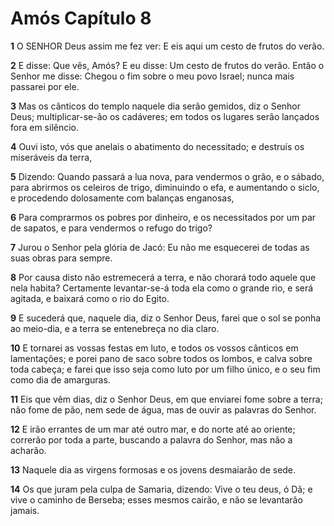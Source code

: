 # Amós Capítulo 8

**1** 	O SENHOR Deus assim me fez ver: E eis aqui um cesto de frutos do verão.

**2** 	E disse: Que vês, Amós? E eu disse: Um cesto de frutos do verão. Então o Senhor me disse: Chegou o fim sobre o meu povo Israel; nunca mais passarei por ele.

**3** 	Mas os cânticos do templo naquele dia serão gemidos, diz o Senhor Deus; multiplicar-se-ão os cadáveres; em todos os lugares serão lançados fora em silêncio.

**4** 	Ouvi isto, vós que anelais o abatimento do necessitado; e destruís os miseráveis da terra,

**5** 	Dizendo: Quando passará a lua nova, para vendermos o grão, e o sábado, para abrirmos os celeiros de trigo, diminuindo o efa, e aumentando o siclo, e procedendo dolosamente com balanças enganosas,

**6** 	Para comprarmos os pobres por dinheiro, e os necessitados por um par de sapatos, e para vendermos o refugo do trigo?

**7** 	Jurou o Senhor pela glória de Jacó: Eu não me esquecerei de todas as suas obras para sempre.

**8** 	Por causa disto não estremecerá a terra, e não chorará todo aquele que nela habita? Certamente levantar-se-á toda ela como o grande rio, e será agitada, e baixará como o rio do Egito.

**9** 	E sucederá que, naquele dia, diz o Senhor Deus, farei que o sol se ponha ao meio-dia, e a terra se entenebreça no dia claro.

**10** 	E tornarei as vossas festas em luto, e todos os vossos cânticos em lamentações; e porei pano de saco sobre todos os lombos, e calva sobre toda cabeça; e farei que isso seja como luto por um filho único, e o seu fim como dia de amarguras.

**11** 	Eis que vêm dias, diz o Senhor Deus, em que enviarei fome sobre a terra; não fome de pão, nem sede de água, mas de ouvir as palavras do Senhor.

**12** 	E irão errantes de um mar até outro mar, e do norte até ao oriente; correrão por toda a parte, buscando a palavra do Senhor, mas não a acharão.

**13** 	Naquele dia as virgens formosas e os jovens desmaiarão de sede.

**14** 	Os que juram pela culpa de Samaria, dizendo: Vive o teu deus, ó Dã; e vive o caminho de Berseba; esses mesmos cairão, e não se levantarão jamais.

